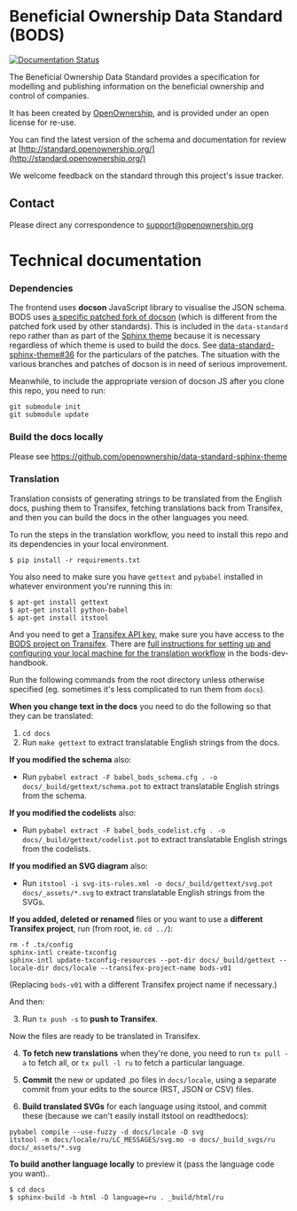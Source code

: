 Beneficial Ownership Data Standard (BODS)
========================================

[![Documentation Status](https://readthedocs.org/projects/beneficial-ownership-data-standard/badge/?version=latest)](http://standard.openownership.org/en/latest/?badge=latest)

The Beneficial Ownership Data Standard provides a specification for modelling and publishing information on the beneficial ownership and control of companies. 

It has been created by [OpenOwnership](http://www.openownership.org), and is provided under an open license for re-use. 

You can find the latest version of the schema and documentation for review at [http://standard.openownership.org/](http://standard.openownership.org/)

We welcome feedback on the standard through this project's issue tracker.

## Contact

Please direct any correspondence to [support@openownership.org](mailto:support@openownership.org)

# Technical documentation

### Dependencies

The frontend uses **docson** JavaScript library to visualise the JSON schema. BODS uses [a specific patched fork of docson](https://github.com/OpenDataServices/docson/tree/master-bods) (which is different from the patched fork used by other standards). This is included in the `data-standard` repo rather than as part of the [Sphinx theme](https://github.com/openownership/data-standard-sphinx-theme) because it is necessary regardless of which theme is used to build the docs. See [data-standard-sphinx-theme#36](https://github.com/openownership/data-standard-sphinx-theme/issues/36) for the particulars of the patches. The situation with the various branches and patches of docson is in need of serious improvement.

Meanwhile, to include the appropriate version of docson JS after you clone this repo, you need to run:

```
git submodule init
git submodule update
```

### Build the docs locally

Please see https://github.com/openownership/data-standard-sphinx-theme

### Translation

Translation consists of generating strings to be translated from the English docs, pushing them to Transifex, fetching translations back from Transifex, and then you can build the docs in the other languages you need.

To run the steps in the translation workflow, you need to install this repo and its dependencies in your local environment.

```
$ pip install -r requirements.txt
```

You also need to make sure you have `gettext` and `pybabel` installed in whatever environment you're running this in:

```
$ apt-get install gettext
$ apt-get install python-babel
$ apt-get install itstool
```

And you need to get a [Transifex API key](https://www.transifex.com/user/settings/api/), make sure you have access to the [BODS project on Transifex](https://www.transifex.com/OpenDataServices/bods-v01). There are [full instructions for setting up and configuring your local machine for the translation workflow](https://openownership.github.io/bods-dev-handbook/translations.html) in the bods-dev-handbook.

Run the following commands from the root directory unless otherwise specified (eg. sometimes it's less complicated to run them from `docs`).

**When you change text in the docs** you need to do the following so that they can be translated:

1. `cd docs`
2. Run `make gettext` to extract translatable English strings from the docs.

**If you modified the schema** also:

* Run `pybabel extract -F babel_bods_schema.cfg . -o docs/_build/gettext/schema.pot` to extract translatable English strings from the schema.

**If you modified the codelists** also:

* Run `pybabel extract -F babel_bods_codelist.cfg . -o docs/_build/gettext/codelist.pot` to extract translatable English strings from the codelists.

**If you modified an SVG diagram** also:

* Run `itstool -i svg-its-rules.xml -o docs/_build/gettext/svg.pot docs/_assets/*.svg` to extract translatable English strings from the SVGs.

**If you added, deleted or renamed** files or you want to use a **different Transifex project**, run (from root, ie. `cd ../`):

```
rm -f .tx/config
sphinx-intl create-txconfig
sphinx-intl update-txconfig-resources --pot-dir docs/_build/gettext --locale-dir docs/locale --transifex-project-name bods-v01
```

(Replacing `bods-v01` with a different Transifex project name if necessary.)

And then:

3. Run `tx push -s` to **push to Transifex**.

Now the files are ready to be translated in Transifex.

4. **To fetch new translations** when they're done, you need to run `tx pull -a` to fetch all, or `tx pull -l ru` to fetch a particular language.

5. **Commit** the new or updated .po files in `docs/locale`, using a separate commit from your edits to the source (RST, JSON or CSV) files.

6. **Build translated SVGs** for each language using itstool, and commit these (because we can't easily install itstool on readthedocs):

```
pybabel compile --use-fuzzy -d docs/locale -D svg
itstool -m docs/locale/ru/LC_MESSAGES/svg.mo -o docs/_build_svgs/ru docs/_assets/*.svg
```

**To build another language locally** to preview it (pass the language code you want)..

```
$ cd docs
$ sphinx-build -b html -D language=ru . _build/html/ru
```
